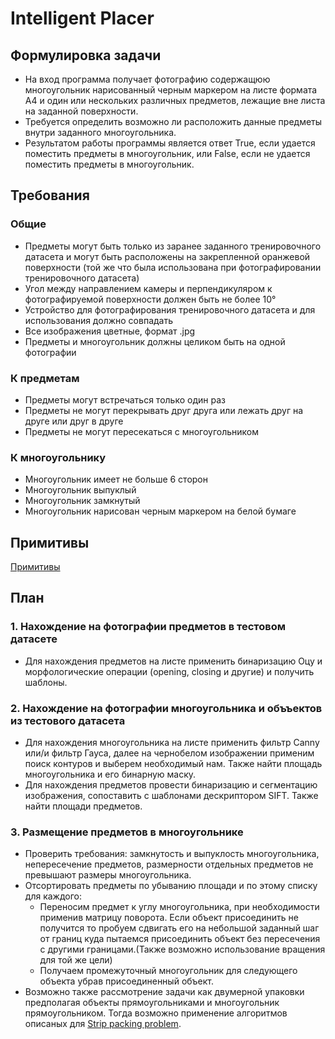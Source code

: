# Intelligent Placer

## Формулировка задачи 
- На вход программа получает фотографию содержащюю многоугольник нарисованный черным маркером на листе формата А4 и один или нескольких различных предметов, лежащие вне листа на заданной поверхности.
- Требуется определить возможно ли расположить данные предметы внутри заданного многоугольника.
- Результатом работы программы является ответ True, если удается поместить предметы в многоугольник, или False, если не удается поместить предметы в многоугольник.

## Требования

### Общие
- Предметы могут быть только из заранее заданного тренировочного датасета и могут быть расположены на закрепленной оранжевой поверхности (той же что была использована при фотографировании тренировочного датасета)
- Угол между направлением камеры и перпендикуляром к фотографируемой поверхности должен быть не более 10°
- Устройство для фотографирования тренировочного датасета и для использования должно совпадать
- Все изображения цветные, формат .jpg
- Предметы и многоугольник должны целиком быть на одной фотографии

### К предметам
- Предметы могут встречаться только один раз
- Предметы не могут перекрывать друг друга или лежать друг на друге или друг в друге
- Предметы не могут пересекаться с многоугольником

### К многоугольнику
- Многоугольник имеет не больше 6 сторон
- Многоугольник выпуклый
- Многоугольник замкнутый
- Многоугольник нарисован черным маркером на белой бумаге

## Примитивы
 [Примитивы](https://github.com/justfriendlyneighbor/intelligent_placer/tree/develop/Data/items)
 
## План
### 1. Нахождение на фотографии предметов в тестовом датасете
- Для нахождения предметов на листе применить бинаризацию Оцу и морфологические операции (opening, closing и другие) и получить шаблоны.
### 2. Нахождение на фотографии многоугольника и объъектов из тестового датасета
- Для нахождения многоугольника на листе применить фильтр Canny или/и фильтр Гауса, далее на чернобелом изображении применим поиск контуров и выберем необходимый нам. Также найти площадь многоугольника и его бинарную маску.
- Для нахождения предметов провести бинаризацию и сегментацию изображения, сопоставить с шаблонами дескриптором SIFT. Также найти площади предметов.
### 3. Размещение предметов в многоугольнике
+ Проверить требования: замкнутость и выпуклость многоугольника, непересечение предметов, размерности отдельных предметов не превышают размеры многоугольника.
+ Отсортировать предметы по убыванию площади и по этому списку для каждого: 	
  + Переносим предмет к углу многоугольника, при необходимости применив матрицу поворота. Если объект присоединить не получится то пробуем сдвигать его на небольшой заданный шаг от границ куда пытаемся присоединить объект без пересечения с другими границами.(Также возможно использование вращения для той же цели)
  + Получаем промежуточный многоугольник для следующего объекта убрав присоединенный объект.
+ Возможно также рассмотрение задачи как двумерной упаковки предполагая объекты прямоугольниками и многоугольник прямоугольником. Тогда возможно применение алгоритмов описаных для [Strip packing problem](https://en.wikipedia.org/wiki/Strip_packing_problem).

  
